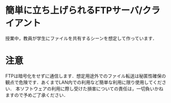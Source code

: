 # 簡単に立ち上げられるFTPサーバ/クライアント
授業中，教員が学生にファイルを共有するシーンを想定して作っています．

# 注意
FTPは暗号化をせずに通信します．想定用途外でのファイル転送は秘匿性確保の観点で危険です．あくまでLAN内での利用など簡単な利用に限り使用してください．
本ソフトウェアの利用に際し受けた損害についての責任は，一切負いかねますので予めご了承ください．
